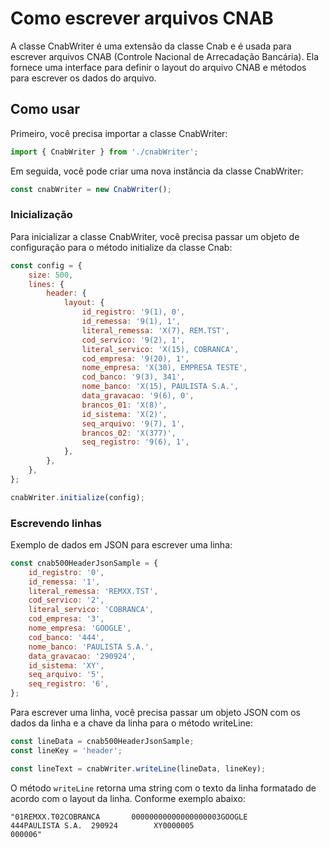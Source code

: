 # Como escrever arquivos CNAB

A classe CnabWriter é uma extensão da classe Cnab e é usada para escrever arquivos CNAB (Controle Nacional de Arrecadação Bancária). Ela fornece uma interface para definir o layout do arquivo CNAB e métodos para escrever os dados do arquivo.

## Como usar

Primeiro, você precisa importar a classe CnabWriter:

```javascript
import { CnabWriter } from './cnabWriter';
```

Em seguida, você pode criar uma nova instância da classe CnabWriter:

```javascript
const cnabWriter = new CnabWriter();
```

### Inicialização

Para inicializar a classe CnabWriter, você precisa passar um objeto de configuração para o método initialize da classe Cnab:

```javascript
const config = {
    size: 500,
    lines: {
        header: {
            layout: {
                id_registro: '9(1), 0',
                id_remessa: '9(1), 1',
                literal_remessa: 'X(7), REM.TST',
                cod_servico: '9(2), 1',
                literal_servico: 'X(15), COBRANCA',
                cod_empresa: '9(20), 1',
                nome_empresa: 'X(30), EMPRESA TESTE',
                cod_banco: '9(3), 341',
                nome_banco: 'X(15), PAULISTA S.A.',
                data_gravacao: '9(6), 0',
                brancos_01: 'X(8)',
                id_sistema: 'X(2)',
                seq_arquivo: '9(7), 1',
                brancos_02: 'X(377)',
                seq_registro: '9(6), 1',
            },
        },
    },
};

cnabWriter.initialize(config);
```

### Escrevendo linhas

Exemplo de dados em JSON para escrever uma linha:

```javascript
const cnab500HeaderJsonSample = {
    id_registro: '0',
    id_remessa: '1',
    literal_remessa: 'REMXX.TST',
    cod_servico: '2',
    literal_servico: 'COBRANCA',
    cod_empresa: '3',
    nome_empresa: 'GOOGLE',
    cod_banco: '444',
    nome_banco: 'PAULISTA S.A.',
    data_gravacao: '290924',
    id_sistema: 'XY',
    seq_arquivo: '5',
    seq_registro: '6',
};
```

Para escrever uma linha, você precisa passar um objeto JSON com os dados da linha e a chave da linha para o método writeLine:

```javascript
const lineData = cnab500HeaderJsonSample;
const lineKey = 'header';

const lineText = cnabWriter.writeLine(lineData, lineKey);
```

O método `writeLine` retorna uma string com o texto da linha formatado de acordo com o layout da linha. Conforme exemplo abaixo:

```
"01REMXX.T02COBRANCA       00000000000000000003GOOGLE                        444PAULISTA S.A.  290924        XY0000005                                                                                                                                                                                                                                                                                                                                                                                         000006"
```